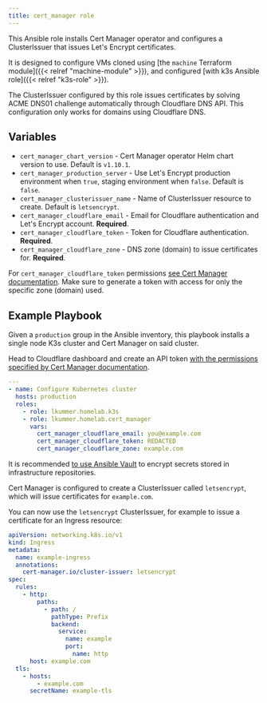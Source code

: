 ```yaml
---
title: cert_manager role
---
```


This Ansible role installs Cert Manager operator and configures a ClusterIssuer that issues Let's Encrypt certificates.

It is designed to configure VMs cloned using [the `machine` Terraform module]({{< relref "machine-module" >}}), and configured [with k3s Ansible role]({{< relref "k3s-role" >}}).

The ClusterIssuer configured by this role issues certificates by solving ACME DNS01 challenge automatically through Cloudflare DNS API.
This configuration only works for domains using Cloudflare DNS.

## Variables

* `cert_manager_chart_version` - Cert Manager operator Helm chart version to use. Default is `v1.10.1`.
* `cert_manager_production_server` - Use Let's Encrypt production environment when `true`, staging environment when `false`. Default is `false`.
* `cert_manager_clusterissuer_name` - Name of ClusterIssuer resource to create. Default is `letsencrypt`.
* `cert_manager_cloudflare_email` - Email for Cloudflare authentication and Let's Encrypt account. **Required**.
* `cert_manager_cloudflare_token` - Token for Cloudflare authentication. **Required**.
* `cert_manager_cloudflare_zone` - DNS zone (domain) to issue certificates for. **Required**.

For `cert_manager_cloudflare_token` permissions [see Cert Manager documentation](https://cert-manager.io/docs/configuration/acme/dns01/cloudflare/#api-tokens).
Make sure to generate a token with access for only the specific zone (domain) used.

## Example Playbook

Given a `production` group in the Ansible inventory, this playbook installs a single node K3s cluster and Cert Manager on said cluster.

Head to Cloudflare dashboard and create an API token [with the permissions specified by Cert Manager documentation](https://cert-manager.io/docs/configuration/acme/dns01/cloudflare/#api-tokens).

```yaml
---
- name: Configure Kubernetes cluster
  hosts: production
  roles:
    - role: lkummer.homelab.k3s
    - role: lkummer.homelab.cert_manager
      vars:
        cert_manager_cloudflare_email: you@example.com
        cert_manager_cloudflare_token: REDACTED
        cert_manager_cloudflare_zone: example.com
```

It is recommended [to use Ansible Vault](https://docs.ansible.com/ansible/latest/cli/ansible-vault.html) to encrypt secrets stored in infrastructure repositories.

Cert Manager is configured to create a ClusterIssuer called `letsencrypt`, which will issue certificates for `example.com`.

You can now use the `letsencrypt` ClusterIssuer, for example to issue a certificate for an Ingress resource:

```yaml
apiVersion: networking.k8s.io/v1
kind: Ingress
metadata:
  name: example-ingress
  annotations:
    cert-manager.io/cluster-issuer: letsencrypt
spec:
  rules:
    - http:
        paths:
          - path: /
            pathType: Prefix
            backend:
              service:
                name: example
                port:
                  name: http
      host: example.com
  tls:
    - hosts:
        - example.com
      secretName: example-tls
```
